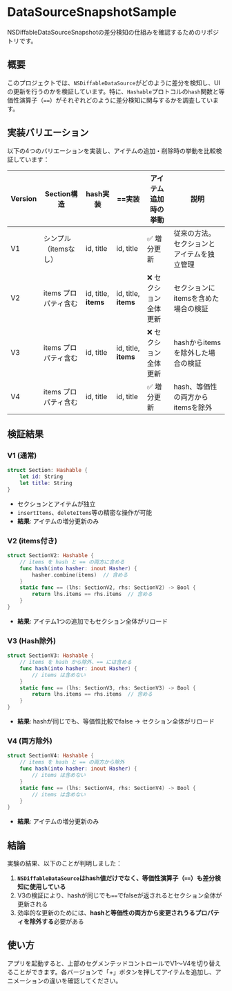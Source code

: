 # DataSourceSnapshotSample

NSDiffableDataSourceSnapshotの差分検知の仕組みを確認するためのリポジトリです。

## 概要

このプロジェクトでは、`NSDiffableDataSource`がどのように差分を検知し、UIの更新を行うのかを検証しています。特に、`Hashable`プロトコルの`hash`関数と等価性演算子（`==`）がそれぞれどのように差分検知に関与するかを調査しています。

## 実装バリエーション

以下の4つのバリエーションを実装し、アイテムの追加・削除時の挙動を比較検証しています：

| Version | Section構造 | hash実装 | ==実装 | アイテム追加時の挙動 | 説明 |
|---------|-------------|----------|--------|------------------|------|
| V1 | シンプル（itemsなし） | id, title | id, title | ✅ 増分更新 | 従来の方法。セクションとアイテムを独立管理 |
| V2 | items プロパティ含む | id, title, **items** | id, title, **items** | ❌ セクション全体更新 | セクションにitemsを含めた場合の検証 |
| V3 | items プロパティ含む | id, title | id, title, **items** | ❌ セクション全体更新 | hashからitemsを除外した場合の検証 |
| V4 | items プロパティ含む | id, title | id, title | ✅ 増分更新 | hash、等価性の両方からitemsを除外 |

## 検証結果

### V1 (通常)
```swift
struct Section: Hashable {
    let id: String
    let title: String
}
```
- セクションとアイテムが独立
- `insertItems`、`deleteItems`等の精密な操作が可能
- **結果**: アイテムの増分更新のみ

### V2 (items付き)
```swift
struct SectionV2: Hashable {
    // items を hash と == の両方に含める
    func hash(into hasher: inout Hasher) {
        hasher.combine(items)  // 含める
    }
    static func == (lhs: SectionV2, rhs: SectionV2) -> Bool {
        return lhs.items == rhs.items  // 含める
    }
}
```
- **結果**: アイテム1つの追加でもセクション全体がリロード

### V3 (Hash除外)
```swift
struct SectionV3: Hashable {
    // items を hash から除外、== には含める
    func hash(into hasher: inout Hasher) {
        // items は含めない
    }
    static func == (lhs: SectionV3, rhs: SectionV3) -> Bool {
        return lhs.items == rhs.items  // 含める
    }
}
```
- **結果**: hashが同じでも、等価性比較でfalse → セクション全体がリロード

### V4 (両方除外)
```swift
struct SectionV4: Hashable {
    // items を hash と == の両方から除外
    func hash(into hasher: inout Hasher) {
        // items は含めない
    }
    static func == (lhs: SectionV4, rhs: SectionV4) -> Bool {
        // items は含めない
    }
}
```
- **結果**: アイテムの増分更新のみ

## 結論

実験の結果、以下のことが判明しました：

1. **`NSDiffableDataSource`はhash値だけでなく、等価性演算子（`==`）も差分検知に使用している**
2. V3の検証により、hashが同じでも`==`でfalseが返されるとセクション全体が更新される
3. 効率的な更新のためには、**hashと等価性の両方から変更されうるプロパティを除外する**必要がある

## 使い方

アプリを起動すると、上部のセグメンテッドコントロールでV1〜V4を切り替えることができます。各バージョンで「+」ボタンを押してアイテムを追加し、アニメーションの違いを確認してください。